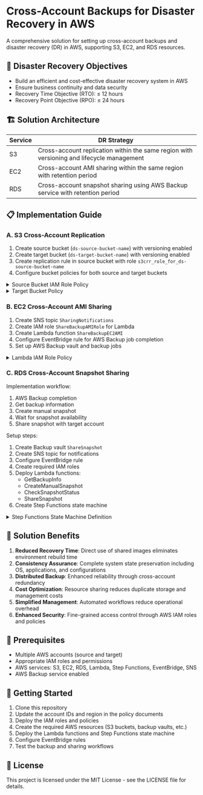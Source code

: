 # Cross-Account Backups for Disaster Recovery in AWS

A comprehensive solution for setting up cross-account backups and disaster recovery (DR) in AWS, supporting S3, EC2, and RDS resources.

## 🎯 Disaster Recovery Objectives

- Build an efficient and cost-effective disaster recovery system in AWS
- Ensure business continuity and data security
- Recovery Time Objective (RTO): ≤ 12 hours
- Recovery Point Objective (RPO): ≤ 24 hours

## 🏗️ Solution Architecture

| Service | DR Strategy |
|---------|-------------|
| S3 | Cross-account replication within the same region with versioning and lifecycle management |
| EC2 | Cross-account AMI sharing within the same region with retention period |
| RDS | Cross-account snapshot sharing using AWS Backup service with retention period |

## 📋 Implementation Guide

### A. S3 Cross-Account Replication

1. Create source bucket (`ds-source-bucket-name`) with versioning enabled
2. Create target bucket (`ds-target-bucket-name`) with versioning enabled
3. Create replication rule in source bucket with role `s3crr_role_for_ds-source-bucket-name`
4. Configure bucket policies for both source and target buckets

<details>
<summary>Source Bucket IAM Role Policy</summary>

```json
{
    "Version": "2012-10-17",
    "Statement": [
        {
            "Action": [
                "s3:ListBucket",
                "s3:GetReplicationConfiguration",
                "s3:GetObjectVersionForReplication",
                "s3:GetObjectVersionAcl",
                "s3:GetObjectVersionTagging",
                "s3:GetObjectRetention",
                "s3:GetObjectLegalHold"
            ],
            "Effect": "Allow",
            "Resource": [
                "arn:aws-cn:s3:::ds-source-bucket-name",
                "arn:aws-cn:s3:::ds-source-bucket-name/*",
                "arn:aws-cn:s3:::ds-target-bucket-name",
                "arn:aws-cn:s3:::ds-target-bucket-name/*"
            ]
        },
        {
            "Action": [
                "s3:ReplicateObject",
                "s3:ReplicateDelete",
                "s3:ReplicateTags",
                "s3:ObjectOwnerOverrideToBucketOwner"
            ],
            "Effect": "Allow",
            "Resource": [
                "arn:aws-cn:s3:::ds-source-bucket-name/*",
                "arn:aws-cn:s3:::ds-target-bucket-name/*"
            ]
        }
    ]
}
```
</details>

<details>
<summary>Target Bucket Policy</summary>

```json
{
    "Version": "2012-10-17",
    "Statement": [
        {
            "Sid": "Set-permissions-for-objects",
            "Effect": "Allow",
            "Principal": {
                "AWS": "arn:aws-cn:iam::AccountId:role/service-role/s3crr_role_for_ds-source-bucket-name"
            },
            "Action": [
                "s3:ReplicateObject",
                "s3:ReplicateDelete"
            ],
            "Resource": "arn:aws-cn:s3:::ds-target-bucket-name/*"
        },
        {
            "Sid": "Set permissions on bucket",
            "Effect": "Allow",
            "Principal": {
                "AWS": "arn:aws-cn:iam::AccountId:role/service-role/s3crr_role_for_ds-source-bucket-name"
            },
            "Action": [
                "s3:GetBucketVersioning",
                "s3:PutBucketVersioning"
            ],
            "Resource": "arn:aws-cn:s3:::ds-target-bucket-name"
        }
    ]
}
```
</details>

### B. EC2 Cross-Account AMI Sharing

1. Create SNS topic `SharingNotifications`
2. Create IAM role `ShareBackupAMIRole` for Lambda
3. Create Lambda function `ShareBackupEC2AMI`
4. Configure EventBridge rule for AWS Backup job completion
5. Set up AWS Backup vault and backup jobs

<details>
<summary>Lambda IAM Role Policy</summary>

```json
{
    "Version": "2012-10-17",
    "Statement": [
        {
            "Effect": "Allow",
            "Action": [
                "ec2:ModifySnapshotAttribute",
                "ec2:CreateTags",
                "ec2:DescribeSnapshots",
                "ec2:DescribeImages",
                "ec2:ModifyImageAttribute",
                "ec2:ModifySnapshotAttribute",
                "ec2:DescribeSnapshots",
                "ec2:CreateTags"
            ],
            "Resource": "*"
        },
        {
            "Effect": "Allow",
            "Action": [
                "backup:DescribeBackupJob",
                "backup:DescribeRecoveryPoint"
            ],
            "Resource": "*"
        },
        {
            "Effect": "Allow",
            "Action": [
                "logs:CreateLogGroup",
                "logs:CreateLogStream",
                "logs:PutLogEvents"
            ],
            "Resource": "arn:aws-cn:logs:*:*:*"
        },
        {
            "Effect": "Allow",
            "Action": [
                "sns:Publish"
            ],
            "Resource": "arn:aws-cn:sns:*:*:AMISharing*"
        }
    ]
}
```
</details>

### C. RDS Cross-Account Snapshot Sharing

Implementation workflow:
1. AWS Backup completion
2. Get backup information
3. Create manual snapshot
4. Wait for snapshot availability
5. Share snapshot with target account

Setup steps:
1. Create Backup vault `ShareSnapshot`
2. Create SNS topic for notifications
3. Configure EventBridge rule
4. Create required IAM roles
5. Deploy Lambda functions:
   - GetBackupInfo
   - CreateManualSnapshot
   - CheckSnapshotStatus
   - ShareSnapshot
6. Create Step Functions state machine

<details>
<summary>Step Functions State Machine Definition</summary>

```json
{
  "Comment": "RDS Backup Share Workflow",
  "StartAt": "GetBackupInfo",
  "States": {
    "GetBackupInfo": {
      "Type": "Task",
      "Resource": "arn:aws-cn:lambda:cn-northwest-1:AccountId:function:GetBackupInfo",
      "Next": "CreateManualSnapshot",
      "Retry": [
        {
          "ErrorEquals": ["States.TaskFailed"],
          "IntervalSeconds": 30,
          "MaxAttempts": 3
        }
      ],
      "Catch": [
        {
          "ErrorEquals": ["States.ALL"],
          "Next": "NotifyError"
        }
      ]
    }
    // ... (rest of the state machine definition)
  }
}
```
</details>

## 💪 Solution Benefits

1. **Reduced Recovery Time**: Direct use of shared images eliminates environment rebuild time
2. **Consistency Assurance**: Complete system state preservation including OS, applications, and configurations
3. **Distributed Backup**: Enhanced reliability through cross-account redundancy
4. **Cost Optimization**: Resource sharing reduces duplicate storage and management costs
5. **Simplified Management**: Automated workflows reduce operational overhead
6. **Enhanced Security**: Fine-grained access control through AWS IAM roles and policies

## 📝 Prerequisites

- Multiple AWS accounts (source and target)
- Appropriate IAM roles and permissions
- AWS services: S3, EC2, RDS, Lambda, Step Functions, EventBridge, SNS
- AWS Backup service enabled

## 🚀 Getting Started

1. Clone this repository
2. Update the account IDs and region in the policy documents
3. Deploy the IAM roles and policies
4. Create the required AWS resources (S3 buckets, backup vaults, etc.)
5. Deploy the Lambda functions and Step Functions state machine
6. Configure EventBridge rules
7. Test the backup and sharing workflows

## 📄 License

This project is licensed under the MIT License - see the LICENSE file for details.
